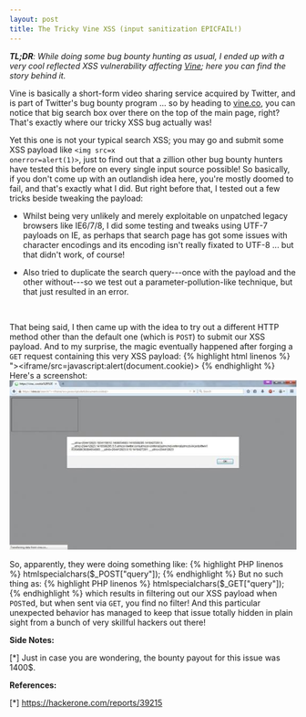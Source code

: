 ```yaml
---
layout: post
title: The Tricky Vine XSS (input sanitization EPICFAIL!)
---
```

_**TL;DR**: While doing some bug bounty hunting as usual, I ended up with a very cool reflected XSS vulnerability affecting <a href="https://vine.co">Vine</a>; here you can find the story behind it._

Vine is basically a short-form video sharing service acquired by Twitter, and is part of Twitter's bug bounty program ... so by heading to <a href="https://vine.co" target="_blank">vine.co</a>, you can notice that big search box over there on the top of the main page, right? That's exactly where our tricky XSS bug actually was!
<br />

Yet this one is not your typical search XSS; you may go and submit some XSS payload like <code class="code">&lt;img src=x onerror=alert(1)></code>, just to find out that a zillion other bug bounty hunters have tested this before on every single input source possible! So basically, if you don't come up with an outlandish idea here, you're mostly doomed to fail, and that's exactly what I did. But right before that, I tested out a few tricks beside tweaking the payload:

* Whilst being very unlikely and merely exploitable on unpatched legacy browsers like IE6/7/8, I did some testing and tweaks using UTF-7 payloads on IE, as perhaps that search page has got some issues with character encodings and its encoding isn't really fixated to UTF-8 ... but that didn't work, of course!

* Also tried to duplicate the search query---once with the payload and the other without---so we test out a parameter-pollution-like technique, but that just resulted in an error.
<br />

That being said, I then came up with the idea to try out a different HTTP method other than the default one (which is `POST`) to submit our XSS payload. And to my surprise, the magic eventually happened after forging a `GET` request containing this very XSS payload:
{% highlight html linenos %}
"><iframe/src=javascript:alert(document.cookie)>
{% endhighlight %}
Here's a screenshot:
<a href="/images/VineXSS.jpg" target="_blank"><img class="innerImg" src="/images/VineXSS-thumb.jpg" alt="XSS Screenshot"></a>

So, apparently, they were doing something like:
{% highlight PHP linenos %}
htmlspecialchars($_POST["query"]);
{% endhighlight %}
But no such thing as:
{% highlight PHP linenos %}
htmlspecialchars($_GET["query"]);
{% endhighlight %}
which results in filtering out our XSS payload when `POST`ed, but when sent via `GET`, you find no filter! And this particular unexpected behavior has managed to keep that issue totally hidden in plain sight from a bunch of very skillful hackers out there!



**Side Notes:**

[*] Just in case you are wondering, the bounty payout for this issue was 1400$.
<br />

**References:**

[*] <a href='https://hackerone.com/reports/39215' target='_blank'>https://hackerone.com/reports/39215</a>
